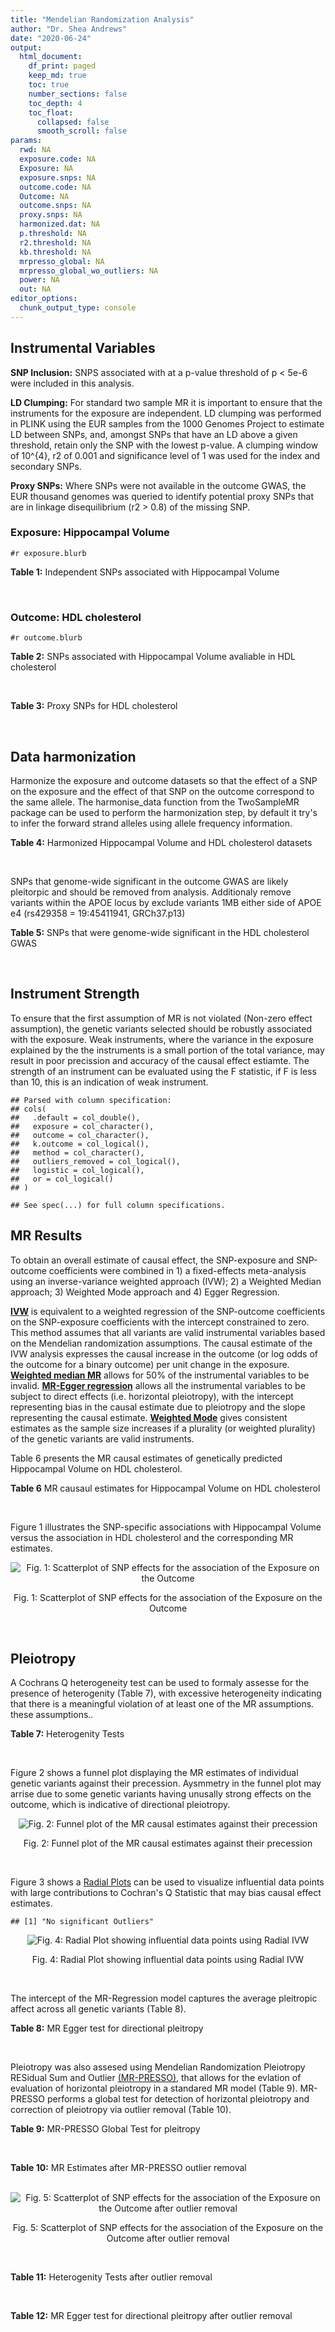 ```yaml
---
title: "Mendelian Randomization Analysis"
author: "Dr. Shea Andrews"
date: "2020-06-24"
output:
  html_document:
    df_print: paged
    keep_md: true
    toc: true
    number_sections: false
    toc_depth: 4
    toc_float:
      collapsed: false
      smooth_scroll: false
params:
  rwd: NA
  exposure.code: NA
  Exposure: NA
  exposure.snps: NA
  outcome.code: NA
  Outcome: NA
  outcome.snps: NA
  proxy.snps: NA
  harmonized.dat: NA
  p.threshold: NA
  r2.threshold: NA
  kb.threshold: NA
  mrpresso_global: NA
  mrpresso_global_wo_outliers: NA
  power: NA
  out: NA
editor_options:
  chunk_output_type: console
---
```







## Instrumental Variables
**SNP Inclusion:** SNPS associated with at a p-value threshold of p < 5e-6 were included in this analysis.
<br>

**LD Clumping:** For standard two sample MR it is important to ensure that the instruments for the exposure are independent. LD clumping was performed in PLINK using the EUR samples from the 1000 Genomes Project to estimate LD between SNPs, and, amongst SNPs that have an LD above a given threshold, retain only the SNP with the lowest p-value. A clumping window of 10^{4}, r2 of 0.001 and significance level of 1 was used for the index and secondary SNPs.
<br>

**Proxy SNPs:** Where SNPs were not available in the outcome GWAS, the EUR thousand genomes was queried to identify potential proxy SNPs that are in linkage disequilibrium (r2 > 0.8) of the missing SNP.
<br>

### Exposure: Hippocampal Volume
`#r exposure.blurb`
<br>

**Table 1:** Independent SNPs associated with Hippocampal Volume
<div data-pagedtable="false">
  <script data-pagedtable-source type="application/json">
{"columns":[{"label":["SNP"],"name":[1],"type":["chr"],"align":["left"]},{"label":["CHROM"],"name":[2],"type":["dbl"],"align":["right"]},{"label":["POS"],"name":[3],"type":["dbl"],"align":["right"]},{"label":["REF"],"name":[4],"type":["chr"],"align":["left"]},{"label":["ALT"],"name":[5],"type":["chr"],"align":["left"]},{"label":["AF"],"name":[6],"type":["dbl"],"align":["right"]},{"label":["BETA"],"name":[7],"type":["dbl"],"align":["right"]},{"label":["SE"],"name":[8],"type":["dbl"],"align":["right"]},{"label":["Z"],"name":[9],"type":["dbl"],"align":["right"]},{"label":["P"],"name":[10],"type":["dbl"],"align":["right"]},{"label":["N"],"name":[11],"type":["dbl"],"align":["right"]},{"label":["TRAIT"],"name":[12],"type":["chr"],"align":["left"]}],"data":[{"1":"rs10908512","2":"1","3":"153856498","4":"C","5":"T","6":"0.5624","7":"0.04051169","8":"0.008700965","9":"4.656","10":"3.217e-06","11":"26814","12":"Hippocampal_Volume"},{"1":"rs7588305","2":"2","3":"8780959","4":"G","5":"C","6":"0.5308","7":"-0.04002256","8":"0.008681684","9":"-4.610","10":"4.023e-06","11":"26615","12":"Hippocampal_Volume"},{"1":"rs59966106","2":"2","3":"96999086","4":"A","5":"G","6":"0.3114","7":"0.04276760","8":"0.009321611","9":"4.588","10":"4.470e-06","11":"26814","12":"Hippocampal_Volume"},{"1":"rs2268894","2":"2","3":"162856148","4":"C","5":"T","6":"0.5412","7":"-0.05668170","8":"0.008658983","9":"-6.546","10":"5.894e-11","11":"26814","12":"Hippocampal_Volume"},{"1":"rs138012093","2":"4","3":"134506440","4":"G","5":"A","6":"0.0173","7":"-0.16180284","8":"0.033576021","9":"-4.819","10":"1.445e-06","11":"26065","12":"Hippocampal_Volume"},{"1":"rs144578582","2":"4","3":"155539564","4":"G","5":"A","6":"0.0068","7":"-0.36225028","8":"0.074659992","9":"-4.852","10":"1.221e-06","11":"13258","12":"Hippocampal_Volume"},{"1":"rs6552737","2":"4","3":"184955461","4":"T","5":"A","6":"0.4152","7":"-0.04324518","8":"0.008759404","9":"-4.937","10":"7.922e-07","11":"26814","12":"Hippocampal_Volume"},{"1":"rs2289881","2":"5","3":"66084260","4":"G","5":"T","6":"0.3544","7":"-0.05014690","8":"0.009022472","9":"-5.558","10":"2.728e-08","11":"26814","12":"Hippocampal_Volume"},{"1":"rs148054686","2":"5","3":"94459128","4":"G","5":"A","6":"0.0124","7":"-0.21659175","8":"0.047064699","9":"-4.602","10":"4.184e-06","11":"18411","12":"Hippocampal_Volume"},{"1":"rs10041542","2":"5","3":"167832067","4":"T","5":"C","6":"0.2452","7":"-0.04686000","8":"0.010070917","9":"-4.653","10":"3.273e-06","11":"26615","12":"Hippocampal_Volume"},{"1":"rs17172044","2":"7","3":"42397586","4":"A","5":"C","6":"0.0775","7":"-0.07408290","8":"0.016143574","9":"-4.589","10":"4.464e-06","11":"26814","12":"Hippocampal_Volume"},{"1":"rs2346440","2":"7","3":"133685512","4":"G","5":"C","6":"0.4591","7":"0.04059843","8":"0.008661921","9":"4.687","10":"2.767e-06","11":"26814","12":"Hippocampal_Volume"},{"1":"rs11979341","2":"7","3":"155797978","4":"C","5":"G","6":"0.3163","7":"0.06558170","8":"0.009708611","9":"6.755","10":"1.424e-11","11":"24484","12":"Hippocampal_Volume"},{"1":"rs11993215","2":"8","3":"28055926","4":"A","5":"T","6":"0.9102","7":"0.06998320","8":"0.015193929","9":"4.606","10":"4.108e-06","11":"26477","12":"Hippocampal_Volume"},{"1":"rs113835443","2":"8","3":"144717251","4":"C","5":"T","6":"0.0904","7":"0.07553081","8":"0.016197900","9":"4.663","10":"3.118e-06","11":"23154","12":"Hippocampal_Volume"},{"1":"rs62583528","2":"9","3":"106929593","4":"G","5":"A","6":"0.1951","7":"0.05622208","8":"0.010891531","9":"5.162","10":"2.447e-07","11":"26814","12":"Hippocampal_Volume"},{"1":"rs7020341","2":"9","3":"119247974","4":"G","5":"C","6":"0.3590","7":"0.05989482","8":"0.009013518","9":"6.645","10":"3.035e-11","11":"26700","12":"Hippocampal_Volume"},{"1":"rs11245365","2":"10","3":"126482389","4":"G","5":"A","6":"0.5648","7":"-0.04474128","8":"0.008786582","9":"-5.092","10":"3.547e-07","11":"26322","12":"Hippocampal_Volume"},{"1":"rs12802656","2":"11","3":"16534415","4":"A","5":"C","6":"0.4696","7":"-0.03979580","8":"0.008681459","9":"-4.584","10":"4.560e-06","11":"26614","12":"Hippocampal_Volume"},{"1":"rs659065","2":"12","3":"4008887","4":"C","5":"G","6":"0.1413","7":"-0.06743310","8":"0.012611389","9":"-5.347","10":"8.931e-08","11":"25881","12":"Hippocampal_Volume"},{"1":"rs61921502","2":"12","3":"65832468","4":"T","5":"G","6":"0.1534","7":"-0.10788400","8":"0.011964511","9":"-9.017","10":"1.941e-19","11":"26814","12":"Hippocampal_Volume"},{"1":"rs79522035","2":"12","3":"72956782","4":"C","5":"T","6":"0.0419","7":"0.09939183","8":"0.021592837","9":"4.603","10":"4.164e-06","11":"26692","12":"Hippocampal_Volume"},{"1":"rs77956314","2":"12","3":"117323367","4":"T","5":"C","6":"0.0840","7":"0.16185400","8":"0.015536016","9":"10.418","10":"2.055e-25","11":"26814","12":"Hippocampal_Volume"},{"1":"rs143933797","2":"17","3":"78252238","4":"G","5":"A","6":"0.0166","7":"0.22638451","8":"0.047143797","9":"4.802","10":"1.571e-06","11":"13758","12":"Hippocampal_Volume"},{"1":"rs79727675","2":"18","3":"11653053","4":"C","5":"A","6":"0.0472","7":"-0.13610794","8":"0.027913852","9":"-4.876","10":"1.082e-06","11":"14245","12":"Hippocampal_Volume"},{"1":"rs429358","2":"19","3":"45411941","4":"T","5":"C","6":"0.1537","7":"-0.06342470","8":"0.012519680","9":"-5.066","10":"4.067e-07","11":"24498","12":"Hippocampal_Volume"},{"1":"rs6060504","2":"20","3":"34197619","4":"T","5":"C","6":"0.1624","7":"0.06315530","8":"0.011701919","9":"5.397","10":"6.762e-08","11":"26814","12":"Hippocampal_Volume"},{"1":"rs5753220","2":"22","3":"30986350","4":"T","5":"C","6":"0.2497","7":"-0.04931970","8":"0.010038609","9":"-4.913","10":"8.988e-07","11":"26459","12":"Hippocampal_Volume"}],"options":{"columns":{"min":{},"max":[10]},"rows":{"min":[10],"max":[10]},"pages":{}}}
  </script>
</div>
<br>

### Outcome: HDL cholesterol
`#r outcome.blurb`
<br>

**Table 2:** SNPs associated with Hippocampal Volume avaliable in HDL cholesterol
<div data-pagedtable="false">
  <script data-pagedtable-source type="application/json">
{"columns":[{"label":["SNP"],"name":[1],"type":["chr"],"align":["left"]},{"label":["CHROM"],"name":[2],"type":["dbl"],"align":["right"]},{"label":["POS"],"name":[3],"type":["dbl"],"align":["right"]},{"label":["REF"],"name":[4],"type":["chr"],"align":["left"]},{"label":["ALT"],"name":[5],"type":["chr"],"align":["left"]},{"label":["AF"],"name":[6],"type":["dbl"],"align":["right"]},{"label":["BETA"],"name":[7],"type":["dbl"],"align":["right"]},{"label":["SE"],"name":[8],"type":["dbl"],"align":["right"]},{"label":["Z"],"name":[9],"type":["dbl"],"align":["right"]},{"label":["P"],"name":[10],"type":["dbl"],"align":["right"]},{"label":["N"],"name":[11],"type":["dbl"],"align":["right"]},{"label":["TRAIT"],"name":[12],"type":["chr"],"align":["left"]}],"data":[{"1":"rs10908512","2":"NA","3":"NA","4":"NA","5":"NA","6":"NA","7":"NA","8":"NA","9":"NA","10":"NA","11":"NA","12":"NA"},{"1":"rs7588305","2":"2","3":"8780959","4":"G","5":"C","6":"0.569222","7":"0.0009","8":"0.0057","9":"0.1578947","10":"0.9032","11":"93590","12":"HDL_Cholesterol"},{"1":"rs59966106","2":"NA","3":"NA","4":"NA","5":"NA","6":"NA","7":"NA","8":"NA","9":"NA","10":"NA","11":"NA","12":"NA"},{"1":"rs2268894","2":"2","3":"162856148","4":"C","5":"T","6":"0.559688","7":"0.0000","8":"0.0048","9":"0.0000000","10":"0.8622","11":"94311","12":"HDL_Cholesterol"},{"1":"rs138012093","2":"NA","3":"NA","4":"NA","5":"NA","6":"NA","7":"NA","8":"NA","9":"NA","10":"NA","11":"NA","12":"NA"},{"1":"rs144578582","2":"NA","3":"NA","4":"NA","5":"NA","6":"NA","7":"NA","8":"NA","9":"NA","10":"NA","11":"NA","12":"NA"},{"1":"rs6552737","2":"NA","3":"NA","4":"NA","5":"NA","6":"NA","7":"NA","8":"NA","9":"NA","10":"NA","11":"NA","12":"NA"},{"1":"rs2289881","2":"5","3":"66084260","4":"G","5":"T","6":"0.365062","7":"-0.0027","8":"0.0050","9":"-0.5400000","10":"0.7486","11":"94311","12":"HDL_Cholesterol"},{"1":"rs148054686","2":"NA","3":"NA","4":"NA","5":"NA","6":"NA","7":"NA","8":"NA","9":"NA","10":"NA","11":"NA","12":"NA"},{"1":"rs10041542","2":"5","3":"167832067","4":"T","5":"C","6":"0.240889","7":"-0.0090","8":"0.0059","9":"-1.5254200","10":"0.1085","11":"94297","12":"HDL_Cholesterol"},{"1":"rs17172044","2":"NA","3":"NA","4":"NA","5":"NA","6":"NA","7":"NA","8":"NA","9":"NA","10":"NA","11":"NA","12":"NA"},{"1":"rs2346440","2":"7","3":"133685512","4":"G","5":"C","6":"0.474536","7":"0.0016","8":"0.0048","9":"0.3333333","10":"0.9791","11":"94311","12":"HDL_Cholesterol"},{"1":"rs11979341","2":"NA","3":"NA","4":"NA","5":"NA","6":"NA","7":"NA","8":"NA","9":"NA","10":"NA","11":"NA","12":"NA"},{"1":"rs11993215","2":"NA","3":"NA","4":"NA","5":"NA","6":"NA","7":"NA","8":"NA","9":"NA","10":"NA","11":"NA","12":"NA"},{"1":"rs113835443","2":"NA","3":"NA","4":"NA","5":"NA","6":"NA","7":"NA","8":"NA","9":"NA","10":"NA","11":"NA","12":"NA"},{"1":"rs62583528","2":"NA","3":"NA","4":"NA","5":"NA","6":"NA","7":"NA","8":"NA","9":"NA","10":"NA","11":"NA","12":"NA"},{"1":"rs7020341","2":"9","3":"119247974","4":"G","5":"C","6":"0.411583","7":"-0.0054","8":"0.0050","9":"-1.0800000","10":"0.1709","11":"94306","12":"HDL_Cholesterol"},{"1":"rs11245365","2":"NA","3":"NA","4":"NA","5":"NA","6":"NA","7":"NA","8":"NA","9":"NA","10":"NA","11":"NA","12":"NA"},{"1":"rs12802656","2":"11","3":"16534415","4":"A","5":"C","6":"0.520894","7":"-0.0033","8":"0.0034","9":"-0.9705880","10":"0.6409","11":"187078","12":"HDL_Cholesterol"},{"1":"rs659065","2":"NA","3":"NA","4":"NA","5":"NA","6":"NA","7":"NA","8":"NA","9":"NA","10":"NA","11":"NA","12":"NA"},{"1":"rs61921502","2":"NA","3":"NA","4":"NA","5":"NA","6":"NA","7":"NA","8":"NA","9":"NA","10":"NA","11":"NA","12":"NA"},{"1":"rs79522035","2":"NA","3":"NA","4":"NA","5":"NA","6":"NA","7":"NA","8":"NA","9":"NA","10":"NA","11":"NA","12":"NA"},{"1":"rs77956314","2":"NA","3":"NA","4":"NA","5":"NA","6":"NA","7":"NA","8":"NA","9":"NA","10":"NA","11":"NA","12":"NA"},{"1":"rs143933797","2":"NA","3":"NA","4":"NA","5":"NA","6":"NA","7":"NA","8":"NA","9":"NA","10":"NA","11":"NA","12":"NA"},{"1":"rs79727675","2":"NA","3":"NA","4":"NA","5":"NA","6":"NA","7":"NA","8":"NA","9":"NA","10":"NA","11":"NA","12":"NA"},{"1":"rs429358","2":"NA","3":"NA","4":"NA","5":"NA","6":"NA","7":"NA","8":"NA","9":"NA","10":"NA","11":"NA","12":"NA"},{"1":"rs6060504","2":"NA","3":"NA","4":"NA","5":"NA","6":"NA","7":"NA","8":"NA","9":"NA","10":"NA","11":"NA","12":"NA"},{"1":"rs5753220","2":"22","3":"30986350","4":"T","5":"C","6":"0.209648","7":"0.0027","8":"0.0055","9":"0.4909091","10":"0.5303","11":"92762","12":"HDL_Cholesterol"}],"options":{"columns":{"min":{},"max":[10]},"rows":{"min":[10],"max":[10]},"pages":{}}}
  </script>
</div>
<br>

**Table 3:** Proxy SNPs for HDL cholesterol
<div data-pagedtable="false">
  <script data-pagedtable-source type="application/json">
{"columns":[{"label":["target_snp"],"name":[1],"type":["chr"],"align":["left"]},{"label":["proxy_snp"],"name":[2],"type":["chr"],"align":["left"]},{"label":["ld.r2"],"name":[3],"type":["dbl"],"align":["right"]},{"label":["Dprime"],"name":[4],"type":["dbl"],"align":["right"]},{"label":["PHASE"],"name":[5],"type":["chr"],"align":["left"]},{"label":["X12"],"name":[6],"type":["lgl"],"align":["right"]},{"label":["CHROM"],"name":[7],"type":["dbl"],"align":["right"]},{"label":["POS"],"name":[8],"type":["dbl"],"align":["right"]},{"label":["REF.proxy"],"name":[9],"type":["chr"],"align":["left"]},{"label":["ALT.proxy"],"name":[10],"type":["chr"],"align":["left"]},{"label":["AF"],"name":[11],"type":["dbl"],"align":["right"]},{"label":["BETA"],"name":[12],"type":["dbl"],"align":["right"]},{"label":["SE"],"name":[13],"type":["dbl"],"align":["right"]},{"label":["Z"],"name":[14],"type":["dbl"],"align":["right"]},{"label":["P"],"name":[15],"type":["dbl"],"align":["right"]},{"label":["N"],"name":[16],"type":["dbl"],"align":["right"]},{"label":["TRAIT"],"name":[17],"type":["chr"],"align":["left"]},{"label":["ref"],"name":[18],"type":["chr"],"align":["left"]},{"label":["ref.proxy"],"name":[19],"type":["chr"],"align":["left"]},{"label":["alt"],"name":[20],"type":["chr"],"align":["left"]},{"label":["alt.proxy"],"name":[21],"type":["chr"],"align":["left"]},{"label":["ALT"],"name":[22],"type":["chr"],"align":["left"]},{"label":["REF"],"name":[23],"type":["chr"],"align":["left"]},{"label":["proxy.outcome"],"name":[24],"type":["lgl"],"align":["right"]}],"data":[{"1":"rs10908512","2":"rs10494303","3":"0.948971","4":"1.000000","5":"CA/TG","6":"NA","7":"1","8":"153893023","9":"G","10":"A","11":"0.4139370","12":"-0.0031","13":"0.0048","14":"-0.645833","15":"0.30390","16":"94296","17":"HDL_Cholesterol","18":"C","19":"A","20":"T","21":"G","22":"C","23":"T","24":"TRUE"},{"1":"rs59966106","2":"rs4907310","3":"1.000000","4":"1.000000","5":"GT/AC","6":"NA","7":"2","8":"96980113","9":"C","10":"T","11":"0.2843920","12":"-0.0024","13":"0.0051","14":"-0.470588","15":"0.39220","16":"94311","17":"HDL_Cholesterol","18":"G","19":"T","20":"A","21":"C","22":"G","23":"A","24":"TRUE"},{"1":"rs6552737","2":"rs1970892","3":"0.805769","4":"0.942465","5":"AA/TT","6":"NA","7":"4","8":"184955853","9":"T","10":"A","11":"0.3892940","12":"0.0048","13":"0.0048","14":"1.000000","15":"0.64310","16":"94196","17":"HDL_Cholesterol","18":"A","19":"A","20":"T","21":"T","22":"A","23":"T","24":"TRUE"},{"1":"rs17172044","2":"rs10951684","3":"0.966872","4":"0.983297","5":"CT/AG","6":"NA","7":"7","8":"42411818","9":"G","10":"T","11":"0.0629764","12":"-0.0046","13":"0.0094","14":"-0.489362","15":"0.64150","16":"94311","17":"HDL_Cholesterol","18":"C","19":"T","20":"A","21":"G","22":"C","23":"A","24":"TRUE"},{"1":"rs62583528","2":"rs980249","3":"0.828577","4":"0.974832","5":"AC/GT","6":"NA","7":"9","8":"106888517","9":"T","10":"C","11":"0.2059570","12":"-0.0061","13":"0.0057","14":"-1.070180","15":"0.20460","16":"94311","17":"HDL_Cholesterol","18":"A","19":"C","20":"G","21":"T","22":"A","23":"G","24":"TRUE"},{"1":"rs11245365","2":"rs12570348","3":"0.995995","4":"1.000000","5":"GG/AT","6":"NA","7":"10","8":"126438963","9":"G","10":"T","11":"0.6062750","12":"-0.0028","13":"0.0048","14":"-0.583333","15":"0.37300","16":"94239","17":"HDL_Cholesterol","18":"G","19":"G","20":"A","21":"T","22":"A","23":"G","24":"TRUE"},{"1":"rs659065","2":"rs671811","3":"0.957992","4":"1.000000","5":"GT/CC","6":"NA","7":"12","8":"4008326","9":"C","10":"T","11":"0.1458180","12":"-0.0090","13":"0.0070","14":"-1.285710","15":"0.23430","16":"94311","17":"HDL_Cholesterol","18":"G","19":"T","20":"C","21":"C","22":"G","23":"C","24":"TRUE"},{"1":"rs79522035","2":"rs461075","3":"0.815963","4":"1.000000","5":"TC/CT","6":"NA","7":"12","8":"73060382","9":"C","10":"T","11":"0.9401310","12":"0.0166","13":"0.0153","14":"1.084967","15":"0.42830","16":"69151","17":"HDL_Cholesterol","18":"T","19":"C","20":"C","21":"T","22":"C","23":"T","24":"TRUE"},{"1":"rs77956314","2":"rs7294919","3":"0.864397","4":"0.974878","5":"CC/TT","6":"NA","7":"12","8":"117327592","9":"T","10":"C","11":"0.0922012","12":"-0.0021","13":"0.0086","14":"-0.244186","15":"0.54280","16":"94278","17":"HDL_Cholesterol","18":"C","19":"C","20":"T","21":"T","22":"C","23":"T","24":"TRUE"},{"1":"rs6060504","2":"rs6060507","3":"1.000000","4":"1.000000","5":"CG/TA","6":"NA","7":"20","8":"34198334","9":"A","10":"G","11":"0.1588320","12":"-0.0141","13":"0.0066","14":"-2.136360","15":"0.01043","16":"92820","17":"HDL_Cholesterol","18":"C","19":"G","20":"T","21":"A","22":"C","23":"T","24":"TRUE"},{"1":"rs138012093","2":"NA","3":"NA","4":"NA","5":"NA","6":"NA","7":"NA","8":"NA","9":"NA","10":"NA","11":"NA","12":"NA","13":"NA","14":"NA","15":"NA","16":"NA","17":"NA","18":"NA","19":"NA","20":"NA","21":"NA","22":"NA","23":"NA","24":"NA"},{"1":"rs144578582","2":"NA","3":"NA","4":"NA","5":"NA","6":"NA","7":"NA","8":"NA","9":"NA","10":"NA","11":"NA","12":"NA","13":"NA","14":"NA","15":"NA","16":"NA","17":"NA","18":"NA","19":"NA","20":"NA","21":"NA","22":"NA","23":"NA","24":"NA"},{"1":"rs148054686","2":"NA","3":"NA","4":"NA","5":"NA","6":"NA","7":"NA","8":"NA","9":"NA","10":"NA","11":"NA","12":"NA","13":"NA","14":"NA","15":"NA","16":"NA","17":"NA","18":"NA","19":"NA","20":"NA","21":"NA","22":"NA","23":"NA","24":"NA"},{"1":"rs11979341","2":"NA","3":"NA","4":"NA","5":"NA","6":"NA","7":"NA","8":"NA","9":"NA","10":"NA","11":"NA","12":"NA","13":"NA","14":"NA","15":"NA","16":"NA","17":"NA","18":"NA","19":"NA","20":"NA","21":"NA","22":"NA","23":"NA","24":"NA"},{"1":"rs11993215","2":"NA","3":"NA","4":"NA","5":"NA","6":"NA","7":"NA","8":"NA","9":"NA","10":"NA","11":"NA","12":"NA","13":"NA","14":"NA","15":"NA","16":"NA","17":"NA","18":"NA","19":"NA","20":"NA","21":"NA","22":"NA","23":"NA","24":"NA"},{"1":"rs113835443","2":"NA","3":"NA","4":"NA","5":"NA","6":"NA","7":"NA","8":"NA","9":"NA","10":"NA","11":"NA","12":"NA","13":"NA","14":"NA","15":"NA","16":"NA","17":"NA","18":"NA","19":"NA","20":"NA","21":"NA","22":"NA","23":"NA","24":"NA"},{"1":"rs61921502","2":"NA","3":"NA","4":"NA","5":"NA","6":"NA","7":"NA","8":"NA","9":"NA","10":"NA","11":"NA","12":"NA","13":"NA","14":"NA","15":"NA","16":"NA","17":"NA","18":"NA","19":"NA","20":"NA","21":"NA","22":"NA","23":"NA","24":"NA"},{"1":"rs143933797","2":"NA","3":"NA","4":"NA","5":"NA","6":"NA","7":"NA","8":"NA","9":"NA","10":"NA","11":"NA","12":"NA","13":"NA","14":"NA","15":"NA","16":"NA","17":"NA","18":"NA","19":"NA","20":"NA","21":"NA","22":"NA","23":"NA","24":"NA"},{"1":"rs79727675","2":"NA","3":"NA","4":"NA","5":"NA","6":"NA","7":"NA","8":"NA","9":"NA","10":"NA","11":"NA","12":"NA","13":"NA","14":"NA","15":"NA","16":"NA","17":"NA","18":"NA","19":"NA","20":"NA","21":"NA","22":"NA","23":"NA","24":"NA"},{"1":"rs429358","2":"NA","3":"NA","4":"NA","5":"NA","6":"NA","7":"NA","8":"NA","9":"NA","10":"NA","11":"NA","12":"NA","13":"NA","14":"NA","15":"NA","16":"NA","17":"NA","18":"NA","19":"NA","20":"NA","21":"NA","22":"NA","23":"NA","24":"NA"}],"options":{"columns":{"min":{},"max":[10]},"rows":{"min":[10],"max":[10]},"pages":{}}}
  </script>
</div>
<br>

## Data harmonization
Harmonize the exposure and outcome datasets so that the effect of a SNP on the exposure and the effect of that SNP on the outcome correspond to the same allele. The harmonise_data function from the TwoSampleMR package can be used to perform the harmonization step, by default it try's to infer the forward strand alleles using allele frequency information.
<br>

**Table 4:** Harmonized Hippocampal Volume and HDL cholesterol datasets
<div data-pagedtable="false">
  <script data-pagedtable-source type="application/json">
{"columns":[{"label":["SNP"],"name":[1],"type":["chr"],"align":["left"]},{"label":["effect_allele.exposure"],"name":[2],"type":["chr"],"align":["left"]},{"label":["other_allele.exposure"],"name":[3],"type":["chr"],"align":["left"]},{"label":["effect_allele.outcome"],"name":[4],"type":["chr"],"align":["left"]},{"label":["other_allele.outcome"],"name":[5],"type":["chr"],"align":["left"]},{"label":["beta.exposure"],"name":[6],"type":["dbl"],"align":["right"]},{"label":["beta.outcome"],"name":[7],"type":["dbl"],"align":["right"]},{"label":["eaf.exposure"],"name":[8],"type":["dbl"],"align":["right"]},{"label":["eaf.outcome"],"name":[9],"type":["dbl"],"align":["right"]},{"label":["remove"],"name":[10],"type":["lgl"],"align":["right"]},{"label":["palindromic"],"name":[11],"type":["lgl"],"align":["right"]},{"label":["ambiguous"],"name":[12],"type":["lgl"],"align":["right"]},{"label":["id.outcome"],"name":[13],"type":["chr"],"align":["left"]},{"label":["chr.outcome"],"name":[14],"type":["dbl"],"align":["right"]},{"label":["pos.outcome"],"name":[15],"type":["dbl"],"align":["right"]},{"label":["se.outcome"],"name":[16],"type":["dbl"],"align":["right"]},{"label":["z.outcome"],"name":[17],"type":["dbl"],"align":["right"]},{"label":["pval.outcome"],"name":[18],"type":["dbl"],"align":["right"]},{"label":["samplesize.outcome"],"name":[19],"type":["dbl"],"align":["right"]},{"label":["outcome"],"name":[20],"type":["chr"],"align":["left"]},{"label":["mr_keep.outcome"],"name":[21],"type":["lgl"],"align":["right"]},{"label":["pval_origin.outcome"],"name":[22],"type":["chr"],"align":["left"]},{"label":["proxy.outcome"],"name":[23],"type":["lgl"],"align":["right"]},{"label":["target_snp.outcome"],"name":[24],"type":["chr"],"align":["left"]},{"label":["proxy_snp.outcome"],"name":[25],"type":["chr"],"align":["left"]},{"label":["target_a1.outcome"],"name":[26],"type":["chr"],"align":["left"]},{"label":["target_a2.outcome"],"name":[27],"type":["chr"],"align":["left"]},{"label":["proxy_a1.outcome"],"name":[28],"type":["chr"],"align":["left"]},{"label":["proxy_a2.outcome"],"name":[29],"type":["chr"],"align":["left"]},{"label":["chr.exposure"],"name":[30],"type":["dbl"],"align":["right"]},{"label":["pos.exposure"],"name":[31],"type":["dbl"],"align":["right"]},{"label":["se.exposure"],"name":[32],"type":["dbl"],"align":["right"]},{"label":["z.exposure"],"name":[33],"type":["dbl"],"align":["right"]},{"label":["pval.exposure"],"name":[34],"type":["dbl"],"align":["right"]},{"label":["samplesize.exposure"],"name":[35],"type":["dbl"],"align":["right"]},{"label":["exposure"],"name":[36],"type":["chr"],"align":["left"]},{"label":["mr_keep.exposure"],"name":[37],"type":["lgl"],"align":["right"]},{"label":["pval_origin.exposure"],"name":[38],"type":["chr"],"align":["left"]},{"label":["id.exposure"],"name":[39],"type":["chr"],"align":["left"]},{"label":["action"],"name":[40],"type":["dbl"],"align":["right"]},{"label":["mr_keep"],"name":[41],"type":["lgl"],"align":["right"]},{"label":["pleitropy_keep"],"name":[42],"type":["lgl"],"align":["right"]},{"label":["pt"],"name":[43],"type":["dbl"],"align":["right"]},{"label":["mrpresso_RSSobs"],"name":[44],"type":["lgl"],"align":["right"]},{"label":["mrpresso_pval"],"name":[45],"type":["lgl"],"align":["right"]},{"label":["mrpresso_keep"],"name":[46],"type":["lgl"],"align":["right"]}],"data":[{"1":"rs10041542","2":"C","3":"T","4":"C","5":"T","6":"-0.04686000","7":"-0.0090","8":"0.2452","9":"0.2408890","10":"FALSE","11":"FALSE","12":"FALSE","13":"4yGYBo","14":"5","15":"167832067","16":"0.0059","17":"-1.5254200","18":"0.10850","19":"94297","20":"Willer2013hdl","21":"TRUE","22":"reported","23":"NA","24":"NA","25":"NA","26":"NA","27":"NA","28":"NA","29":"NA","30":"5","31":"167832067","32":"0.010070917","33":"-4.653","34":"3.273e-06","35":"26615","36":"Hilbar2017hipv","37":"TRUE","38":"reported","39":"gAA4l5","40":"2","41":"TRUE","42":"TRUE","43":"5e-06","44":"NA","45":"NA","46":"TRUE"},{"1":"rs10908512","2":"T","3":"C","4":"T","5":"C","6":"0.04051169","7":"0.0031","8":"0.5624","9":"0.5860630","10":"FALSE","11":"FALSE","12":"FALSE","13":"4yGYBo","14":"1","15":"153893023","16":"0.0048","17":"-0.6458330","18":"0.30390","19":"94296","20":"Willer2013hdl","21":"TRUE","22":"reported","23":"TRUE","24":"rs10908512","25":"rs10494303","26":"C","27":"T","28":"A","29":"G","30":"1","31":"153856498","32":"0.008700965","33":"4.656","34":"3.217e-06","35":"26814","36":"Hilbar2017hipv","37":"TRUE","38":"reported","39":"gAA4l5","40":"2","41":"TRUE","42":"TRUE","43":"5e-06","44":"NA","45":"NA","46":"TRUE"},{"1":"rs11245365","2":"A","3":"G","4":"A","5":"G","6":"-0.04474128","7":"-0.0028","8":"0.5648","9":"0.6062750","10":"FALSE","11":"FALSE","12":"FALSE","13":"4yGYBo","14":"10","15":"126438963","16":"0.0048","17":"-0.5833330","18":"0.37300","19":"94239","20":"Willer2013hdl","21":"TRUE","22":"reported","23":"TRUE","24":"rs11245365","25":"rs12570348","26":"A","27":"G","28":"T","29":"G","30":"10","31":"126482389","32":"0.008786582","33":"-5.092","34":"3.547e-07","35":"26322","36":"Hilbar2017hipv","37":"TRUE","38":"reported","39":"gAA4l5","40":"2","41":"TRUE","42":"TRUE","43":"5e-06","44":"NA","45":"NA","46":"TRUE"},{"1":"rs12802656","2":"C","3":"A","4":"C","5":"A","6":"-0.03979580","7":"-0.0033","8":"0.4696","9":"0.5208940","10":"FALSE","11":"FALSE","12":"FALSE","13":"4yGYBo","14":"11","15":"16534415","16":"0.0034","17":"-0.9705880","18":"0.64090","19":"187078","20":"Willer2013hdl","21":"TRUE","22":"reported","23":"NA","24":"NA","25":"NA","26":"NA","27":"NA","28":"NA","29":"NA","30":"11","31":"16534415","32":"0.008681459","33":"-4.584","34":"4.560e-06","35":"26614","36":"Hilbar2017hipv","37":"TRUE","38":"reported","39":"gAA4l5","40":"2","41":"TRUE","42":"TRUE","43":"5e-06","44":"NA","45":"NA","46":"TRUE"},{"1":"rs17172044","2":"C","3":"A","4":"C","5":"A","6":"-0.07408290","7":"-0.0046","8":"0.0775","9":"0.0629764","10":"FALSE","11":"FALSE","12":"FALSE","13":"4yGYBo","14":"7","15":"42411818","16":"0.0094","17":"-0.4893620","18":"0.64150","19":"94311","20":"Willer2013hdl","21":"TRUE","22":"reported","23":"TRUE","24":"rs17172044","25":"rs10951684","26":"C","27":"A","28":"T","29":"G","30":"7","31":"42397586","32":"0.016143574","33":"-4.589","34":"4.464e-06","35":"26814","36":"Hilbar2017hipv","37":"TRUE","38":"reported","39":"gAA4l5","40":"2","41":"TRUE","42":"TRUE","43":"5e-06","44":"NA","45":"NA","46":"TRUE"},{"1":"rs2268894","2":"T","3":"C","4":"T","5":"C","6":"-0.05668170","7":"0.0000","8":"0.5412","9":"0.5596880","10":"FALSE","11":"FALSE","12":"FALSE","13":"4yGYBo","14":"2","15":"162856148","16":"0.0048","17":"0.0000000","18":"0.86220","19":"94311","20":"Willer2013hdl","21":"TRUE","22":"reported","23":"NA","24":"NA","25":"NA","26":"NA","27":"NA","28":"NA","29":"NA","30":"2","31":"162856148","32":"0.008658983","33":"-6.546","34":"5.894e-11","35":"26814","36":"Hilbar2017hipv","37":"TRUE","38":"reported","39":"gAA4l5","40":"2","41":"TRUE","42":"TRUE","43":"5e-06","44":"NA","45":"NA","46":"TRUE"},{"1":"rs2289881","2":"T","3":"G","4":"T","5":"G","6":"-0.05014690","7":"-0.0027","8":"0.3544","9":"0.3650620","10":"FALSE","11":"FALSE","12":"FALSE","13":"4yGYBo","14":"5","15":"66084260","16":"0.0050","17":"-0.5400000","18":"0.74860","19":"94311","20":"Willer2013hdl","21":"TRUE","22":"reported","23":"NA","24":"NA","25":"NA","26":"NA","27":"NA","28":"NA","29":"NA","30":"5","31":"66084260","32":"0.009022472","33":"-5.558","34":"2.728e-08","35":"26814","36":"Hilbar2017hipv","37":"TRUE","38":"reported","39":"gAA4l5","40":"2","41":"TRUE","42":"TRUE","43":"5e-06","44":"NA","45":"NA","46":"TRUE"},{"1":"rs2346440","2":"C","3":"G","4":"C","5":"G","6":"0.04059843","7":"0.0016","8":"0.4591","9":"0.4745360","10":"FALSE","11":"TRUE","12":"TRUE","13":"4yGYBo","14":"7","15":"133685512","16":"0.0048","17":"0.3333333","18":"0.97910","19":"94311","20":"Willer2013hdl","21":"TRUE","22":"reported","23":"NA","24":"NA","25":"NA","26":"NA","27":"NA","28":"NA","29":"NA","30":"7","31":"133685512","32":"0.008661921","33":"4.687","34":"2.767e-06","35":"26814","36":"Hilbar2017hipv","37":"TRUE","38":"reported","39":"gAA4l5","40":"2","41":"FALSE","42":"TRUE","43":"5e-06","44":"NA","45":"NA","46":"NA"},{"1":"rs5753220","2":"C","3":"T","4":"C","5":"T","6":"-0.04931970","7":"0.0027","8":"0.2497","9":"0.2096480","10":"FALSE","11":"FALSE","12":"FALSE","13":"4yGYBo","14":"22","15":"30986350","16":"0.0055","17":"0.4909091","18":"0.53030","19":"92762","20":"Willer2013hdl","21":"TRUE","22":"reported","23":"NA","24":"NA","25":"NA","26":"NA","27":"NA","28":"NA","29":"NA","30":"22","31":"30986350","32":"0.010038609","33":"-4.913","34":"8.988e-07","35":"26459","36":"Hilbar2017hipv","37":"TRUE","38":"reported","39":"gAA4l5","40":"2","41":"TRUE","42":"TRUE","43":"5e-06","44":"NA","45":"NA","46":"TRUE"},{"1":"rs59966106","2":"G","3":"A","4":"G","5":"A","6":"0.04276760","7":"-0.0024","8":"0.3114","9":"0.2843920","10":"FALSE","11":"FALSE","12":"FALSE","13":"4yGYBo","14":"2","15":"96980113","16":"0.0051","17":"-0.4705880","18":"0.39220","19":"94311","20":"Willer2013hdl","21":"TRUE","22":"reported","23":"TRUE","24":"rs59966106","25":"rs4907310","26":"G","27":"A","28":"T","29":"C","30":"2","31":"96999086","32":"0.009321611","33":"4.588","34":"4.470e-06","35":"26814","36":"Hilbar2017hipv","37":"TRUE","38":"reported","39":"gAA4l5","40":"2","41":"TRUE","42":"TRUE","43":"5e-06","44":"NA","45":"NA","46":"TRUE"},{"1":"rs6060504","2":"C","3":"T","4":"C","5":"T","6":"0.06315530","7":"-0.0141","8":"0.1624","9":"0.1588320","10":"FALSE","11":"FALSE","12":"FALSE","13":"4yGYBo","14":"20","15":"34198334","16":"0.0066","17":"-2.1363600","18":"0.01043","19":"92820","20":"Willer2013hdl","21":"TRUE","22":"reported","23":"TRUE","24":"rs6060504","25":"rs6060507","26":"C","27":"T","28":"G","29":"A","30":"20","31":"34197619","32":"0.011701919","33":"5.397","34":"6.762e-08","35":"26814","36":"Hilbar2017hipv","37":"TRUE","38":"reported","39":"gAA4l5","40":"2","41":"TRUE","42":"TRUE","43":"5e-06","44":"NA","45":"NA","46":"TRUE"},{"1":"rs62583528","2":"A","3":"G","4":"A","5":"G","6":"0.05622208","7":"-0.0061","8":"0.1951","9":"0.2059570","10":"FALSE","11":"FALSE","12":"FALSE","13":"4yGYBo","14":"9","15":"106888517","16":"0.0057","17":"-1.0701800","18":"0.20460","19":"94311","20":"Willer2013hdl","21":"TRUE","22":"reported","23":"TRUE","24":"rs62583528","25":"rs980249","26":"A","27":"G","28":"C","29":"T","30":"9","31":"106929593","32":"0.010891531","33":"5.162","34":"2.447e-07","35":"26814","36":"Hilbar2017hipv","37":"TRUE","38":"reported","39":"gAA4l5","40":"2","41":"TRUE","42":"TRUE","43":"5e-06","44":"NA","45":"NA","46":"TRUE"},{"1":"rs6552737","2":"A","3":"T","4":"A","5":"T","6":"-0.04324518","7":"0.0048","8":"0.4152","9":"0.3892940","10":"FALSE","11":"TRUE","12":"FALSE","13":"4yGYBo","14":"4","15":"184955853","16":"0.0048","17":"1.0000000","18":"0.64310","19":"94196","20":"Willer2013hdl","21":"TRUE","22":"reported","23":"TRUE","24":"rs6552737","25":"rs1970892","26":"A","27":"T","28":"A","29":"T","30":"4","31":"184955461","32":"0.008759404","33":"-4.937","34":"7.922e-07","35":"26814","36":"Hilbar2017hipv","37":"TRUE","38":"reported","39":"gAA4l5","40":"2","41":"TRUE","42":"TRUE","43":"5e-06","44":"NA","45":"NA","46":"TRUE"},{"1":"rs659065","2":"G","3":"C","4":"G","5":"C","6":"-0.06743310","7":"-0.0090","8":"0.1413","9":"0.1458180","10":"FALSE","11":"TRUE","12":"FALSE","13":"4yGYBo","14":"12","15":"4008326","16":"0.0070","17":"-1.2857100","18":"0.23430","19":"94311","20":"Willer2013hdl","21":"TRUE","22":"reported","23":"TRUE","24":"rs659065","25":"rs671811","26":"G","27":"C","28":"T","29":"C","30":"12","31":"4008887","32":"0.012611389","33":"-5.347","34":"8.931e-08","35":"25881","36":"Hilbar2017hipv","37":"TRUE","38":"reported","39":"gAA4l5","40":"2","41":"TRUE","42":"TRUE","43":"5e-06","44":"NA","45":"NA","46":"TRUE"},{"1":"rs7020341","2":"C","3":"G","4":"C","5":"G","6":"0.05989482","7":"-0.0054","8":"0.3590","9":"0.4115830","10":"FALSE","11":"TRUE","12":"FALSE","13":"4yGYBo","14":"9","15":"119247974","16":"0.0050","17":"-1.0800000","18":"0.17090","19":"94306","20":"Willer2013hdl","21":"TRUE","22":"reported","23":"NA","24":"NA","25":"NA","26":"NA","27":"NA","28":"NA","29":"NA","30":"9","31":"119247974","32":"0.009013518","33":"6.645","34":"3.035e-11","35":"26700","36":"Hilbar2017hipv","37":"TRUE","38":"reported","39":"gAA4l5","40":"2","41":"TRUE","42":"TRUE","43":"5e-06","44":"NA","45":"NA","46":"TRUE"},{"1":"rs7588305","2":"C","3":"G","4":"C","5":"G","6":"-0.04002256","7":"0.0009","8":"0.5308","9":"0.5692220","10":"FALSE","11":"TRUE","12":"TRUE","13":"4yGYBo","14":"2","15":"8780959","16":"0.0057","17":"0.1578947","18":"0.90320","19":"93590","20":"Willer2013hdl","21":"TRUE","22":"reported","23":"NA","24":"NA","25":"NA","26":"NA","27":"NA","28":"NA","29":"NA","30":"2","31":"8780959","32":"0.008681684","33":"-4.610","34":"4.023e-06","35":"26615","36":"Hilbar2017hipv","37":"TRUE","38":"reported","39":"gAA4l5","40":"2","41":"FALSE","42":"TRUE","43":"5e-06","44":"NA","45":"NA","46":"NA"},{"1":"rs77956314","2":"C","3":"T","4":"C","5":"T","6":"0.16185400","7":"-0.0021","8":"0.0840","9":"0.0922012","10":"FALSE","11":"FALSE","12":"FALSE","13":"4yGYBo","14":"12","15":"117327592","16":"0.0086","17":"-0.2441860","18":"0.54280","19":"94278","20":"Willer2013hdl","21":"TRUE","22":"reported","23":"TRUE","24":"rs77956314","25":"rs7294919","26":"C","27":"T","28":"C","29":"T","30":"12","31":"117323367","32":"0.015536016","33":"10.418","34":"2.055e-25","35":"26814","36":"Hilbar2017hipv","37":"TRUE","38":"reported","39":"gAA4l5","40":"2","41":"TRUE","42":"TRUE","43":"5e-06","44":"NA","45":"NA","46":"TRUE"},{"1":"rs79522035","2":"T","3":"C","4":"T","5":"C","6":"0.09939183","7":"-0.0166","8":"0.0419","9":"0.0598690","10":"FALSE","11":"FALSE","12":"FALSE","13":"4yGYBo","14":"12","15":"73060382","16":"0.0153","17":"1.0849673","18":"0.42830","19":"69151","20":"Willer2013hdl","21":"TRUE","22":"reported","23":"TRUE","24":"rs79522035","25":"rs461075","26":"C","27":"T","28":"T","29":"C","30":"12","31":"72956782","32":"0.021592837","33":"4.603","34":"4.164e-06","35":"26692","36":"Hilbar2017hipv","37":"TRUE","38":"reported","39":"gAA4l5","40":"2","41":"TRUE","42":"TRUE","43":"5e-06","44":"NA","45":"NA","46":"TRUE"}],"options":{"columns":{"min":{},"max":[10]},"rows":{"min":[10],"max":[10]},"pages":{}}}
  </script>
</div>
<br>

SNPs that genome-wide significant in the outcome GWAS are likely pleitorpic and should be removed from analysis. Additionaly remove variants within the APOE locus by exclude variants 1MB either side of APOE e4 (rs429358 = 19:45411941, GRCh37.p13)
<br>


**Table 5:** SNPs that were genome-wide significant in the HDL cholesterol GWAS
<div data-pagedtable="false">
  <script data-pagedtable-source type="application/json">
{"columns":[{"label":["SNP"],"name":[1],"type":["chr"],"align":["left"]},{"label":["chr.outcome"],"name":[2],"type":["dbl"],"align":["right"]},{"label":["pos.outcome"],"name":[3],"type":["dbl"],"align":["right"]},{"label":["pval.exposure"],"name":[4],"type":["dbl"],"align":["right"]},{"label":["pval.outcome"],"name":[5],"type":["dbl"],"align":["right"]}],"data":[],"options":{"columns":{"min":{},"max":[10]},"rows":{"min":[10],"max":[10]},"pages":{}}}
  </script>
</div>
<br>


## Instrument Strength
To ensure that the first assumption of MR is not violated (Non-zero effect assumption), the genetic variants selected should be robustly associated with the exposure. Weak instruments, where the variance in the exposure explained by the the instruments is a small portion of the total variance, may result in poor precission and accuracy of the causal effect estiamte. The strength of an instrument can be evaluated using the F statistic, if F is less than 10, this is an indication of weak instrument.


```
## Parsed with column specification:
## cols(
##   .default = col_double(),
##   exposure = col_character(),
##   outcome = col_character(),
##   k.outcome = col_logical(),
##   method = col_character(),
##   outliers_removed = col_logical(),
##   logistic = col_logical(),
##   or = col_logical()
## )
```

```
## See spec(...) for full column specifications.
```

<div data-pagedtable="false">
  <script data-pagedtable-source type="application/json">
{"columns":[{"label":["outliers_removed"],"name":[1],"type":["lgl"],"align":["right"]},{"label":["pve.exposure"],"name":[2],"type":["dbl"],"align":["right"]},{"label":["F"],"name":[3],"type":["dbl"],"align":["right"]},{"label":["Alpha"],"name":[4],"type":["dbl"],"align":["right"]},{"label":["NCP"],"name":[5],"type":["dbl"],"align":["right"]},{"label":["Power"],"name":[6],"type":["dbl"],"align":["right"]}],"data":[{"1":"FALSE","2":"0.01909961","3":"32.61113","4":"0.05","5":"0.08956944","6":"0.06032268"}],"options":{"columns":{"min":{},"max":[10]},"rows":{"min":[10],"max":[10]},"pages":{}}}
  </script>
</div>

##  MR Results
To obtain an overall estimate of causal effect, the SNP-exposure and SNP-outcome coefficients were combined in 1) a fixed-effects meta-analysis using an inverse-variance weighted approach (IVW); 2) a Weighted Median approach; 3) Weighted Mode approach and 4) Egger Regression.


[**IVW**](https://doi.org/10.1002/gepi.21758) is equivalent to a weighted regression of the SNP-outcome coefficients on the SNP-exposure coefficients with the intercept constrained to zero. This method assumes that all variants are valid instrumental variables based on the Mendelian randomization assumptions. The causal estimate of the IVW analysis expresses the causal increase in the outcome (or log odds of the outcome for a binary outcome) per unit change in the exposure. [**Weighted median MR**](https://doi.org/10.1002/gepi.21965) allows for 50% of the instrumental variables to be invalid. [**MR-Egger regression**](https://doi.org/10.1093/ije/dyw220) allows all the instrumental variables to be subject to direct effects (i.e. horizontal pleiotropy), with the intercept representing bias in the causal estimate due to pleiotropy and the slope representing the causal estimate. [**Weighted Mode**](https://doi.org/10.1093/ije/dyx102) gives consistent estimates as the sample size increases if a plurality (or weighted plurality) of the genetic variants are valid instruments.
<br>



Table 6 presents the MR causal estimates of genetically predicted Hippocampal Volume on HDL cholesterol.
<br>

**Table 6** MR causaul estimates for Hippocampal Volume on HDL cholesterol
<div data-pagedtable="false">
  <script data-pagedtable-source type="application/json">
{"columns":[{"label":["id.exposure"],"name":[1],"type":["chr"],"align":["left"]},{"label":["id.outcome"],"name":[2],"type":["chr"],"align":["left"]},{"label":["outcome"],"name":[3],"type":["fctr"],"align":["left"]},{"label":["exposure"],"name":[4],"type":["fctr"],"align":["left"]},{"label":["method"],"name":[5],"type":["fctr"],"align":["left"]},{"label":["nsnp"],"name":[6],"type":["int"],"align":["right"]},{"label":["b"],"name":[7],"type":["dbl"],"align":["right"]},{"label":["se"],"name":[8],"type":["dbl"],"align":["right"]},{"label":["pval"],"name":[9],"type":["dbl"],"align":["right"]}],"data":[{"1":"gAA4l5","2":"4yGYBo","3":"Willer2013hdl","4":"Hilbar2017hipv","5":"Inverse variance weighted (fixed effects)","6":"16","7":"-0.009869974","8":"0.02415574","9":"0.6828351"},{"1":"gAA4l5","2":"4yGYBo","3":"Willer2013hdl","4":"Hilbar2017hipv","5":"Weighted median","6":"16","7":"-0.008963272","8":"0.03437742","9":"0.7942997"},{"1":"gAA4l5","2":"4yGYBo","3":"Willer2013hdl","4":"Hilbar2017hipv","5":"Weighted mode","6":"16","7":"-0.004342722","8":"0.04593064","9":"0.9259241"},{"1":"gAA4l5","2":"4yGYBo","3":"Willer2013hdl","4":"Hilbar2017hipv","5":"MR Egger","6":"16","7":"-0.059937962","8":"0.07000027","9":"0.4062751"}],"options":{"columns":{"min":{},"max":[10]},"rows":{"min":[10],"max":[10]},"pages":{}}}
  </script>
</div>
<br>

Figure 1 illustrates the SNP-specific associations with Hippocampal Volume versus the association in HDL cholesterol and the corresponding MR estimates.
<br>

<div class="figure" style="text-align: center">
<img src="/sc/arion/projects/LOAD/shea/Projects/MR_ADPhenome/results/MR_ADbidir/Hilbar2017hipv/Willer2013hdl/Hilbar2017hipv_5e-6_Willer2013hdl_MR_Analaysis_files/figure-html/scatter_plot-1.png" alt="Fig. 1: Scatterplot of SNP effects for the association of the Exposure on the Outcome"  />
<p class="caption">Fig. 1: Scatterplot of SNP effects for the association of the Exposure on the Outcome</p>
</div>
<br>


## Pleiotropy
A Cochrans Q heterogeneity test can be used to formaly assesse for the presence of heterogenity (Table 7), with excessive heterogeneity indicating that there is a meaningful violation of at least one of the MR assumptions.
these assumptions..
<br>

**Table 7:** Heterogenity Tests
<div data-pagedtable="false">
  <script data-pagedtable-source type="application/json">
{"columns":[{"label":["id.exposure"],"name":[1],"type":["chr"],"align":["left"]},{"label":["id.outcome"],"name":[2],"type":["chr"],"align":["left"]},{"label":["outcome"],"name":[3],"type":["fctr"],"align":["left"]},{"label":["exposure"],"name":[4],"type":["fctr"],"align":["left"]},{"label":["method"],"name":[5],"type":["fctr"],"align":["left"]},{"label":["Q"],"name":[6],"type":["dbl"],"align":["right"]},{"label":["Q_df"],"name":[7],"type":["dbl"],"align":["right"]},{"label":["Q_pval"],"name":[8],"type":["dbl"],"align":["right"]}],"data":[{"1":"gAA4l5","2":"4yGYBo","3":"Willer2013hdl","4":"Hilbar2017hipv","5":"MR Egger","6":"14.99063","7":"14","8":"0.3787955"},{"1":"gAA4l5","2":"4yGYBo","3":"Willer2013hdl","4":"Hilbar2017hipv","5":"Inverse variance weighted","6":"15.61847","7":"15","8":"0.4078510"}],"options":{"columns":{"min":{},"max":[10]},"rows":{"min":[10],"max":[10]},"pages":{}}}
  </script>
</div>
<br>

Figure 2 shows a funnel plot displaying the MR estimates of individual genetic variants against their precession. Aysmmetry in the funnel plot may arrise due to some genetic variants having unusally strong effects on the outcome, which is indicative of directional pleiotropy.
<br>

<div class="figure" style="text-align: center">
<img src="/sc/arion/projects/LOAD/shea/Projects/MR_ADPhenome/results/MR_ADbidir/Hilbar2017hipv/Willer2013hdl/Hilbar2017hipv_5e-6_Willer2013hdl_MR_Analaysis_files/figure-html/funnel_plot-1.png" alt="Fig. 2: Funnel plot of the MR causal estimates against their precession"  />
<p class="caption">Fig. 2: Funnel plot of the MR causal estimates against their precession</p>
</div>
<br>

Figure 3 shows a [Radial Plots](https://github.com/WSpiller/RadialMR) can be used to visualize influential data points with large contributions to Cochran's Q Statistic that may bias causal effect estimates.




```
## [1] "No significant Outliers"
```

<div class="figure" style="text-align: center">
<img src="/sc/arion/projects/LOAD/shea/Projects/MR_ADPhenome/results/MR_ADbidir/Hilbar2017hipv/Willer2013hdl/Hilbar2017hipv_5e-6_Willer2013hdl_MR_Analaysis_files/figure-html/Radial_Plot-1.png" alt="Fig. 4: Radial Plot showing influential data points using Radial IVW"  />
<p class="caption">Fig. 4: Radial Plot showing influential data points using Radial IVW</p>
</div>
<br>

The intercept of the MR-Regression model captures the average pleitropic affect across all genetic variants (Table 8).
<br>

**Table 8:** MR Egger test for directional pleitropy
<div data-pagedtable="false">
  <script data-pagedtable-source type="application/json">
{"columns":[{"label":["id.exposure"],"name":[1],"type":["chr"],"align":["left"]},{"label":["id.outcome"],"name":[2],"type":["chr"],"align":["left"]},{"label":["outcome"],"name":[3],"type":["fctr"],"align":["left"]},{"label":["exposure"],"name":[4],"type":["fctr"],"align":["left"]},{"label":["egger_intercept"],"name":[5],"type":["dbl"],"align":["right"]},{"label":["se"],"name":[6],"type":["dbl"],"align":["right"]},{"label":["pval"],"name":[7],"type":["dbl"],"align":["right"]}],"data":[{"1":"gAA4l5","2":"4yGYBo","3":"Willer2013hdl","4":"Hilbar2017hipv","5":"0.003009665","6":"0.003930418","7":"0.4565496"}],"options":{"columns":{"min":{},"max":[10]},"rows":{"min":[10],"max":[10]},"pages":{}}}
  </script>
</div>
<br>

Pleiotropy was also assesed using Mendelian Randomization Pleiotropy RESidual Sum and Outlier [(MR-PRESSO)](https://doi.org/10.1038/s41588-018-0099-7), that allows for the evlation of evaluation of horizontal pleiotropy in a standared MR model (Table 9). MR-PRESSO performs a global test for detection of horizontal pleiotropy and correction of pleiotropy via outlier removal (Table 10).
<br>

**Table 9:** MR-PRESSO Global Test for pleitropy
<div data-pagedtable="false">
  <script data-pagedtable-source type="application/json">
{"columns":[{"label":["id.exposure"],"name":[1],"type":["chr"],"align":["left"]},{"label":["id.outcome"],"name":[2],"type":["chr"],"align":["left"]},{"label":["outcome"],"name":[3],"type":["chr"],"align":["left"]},{"label":["exposure"],"name":[4],"type":["chr"],"align":["left"]},{"label":["pt"],"name":[5],"type":["dbl"],"align":["right"]},{"label":["outliers_removed"],"name":[6],"type":["lgl"],"align":["right"]},{"label":["n_outliers"],"name":[7],"type":["dbl"],"align":["right"]},{"label":["RSSobs"],"name":[8],"type":["dbl"],"align":["right"]},{"label":["pval"],"name":[9],"type":["dbl"],"align":["right"]}],"data":[{"1":"gAA4l5","2":"4yGYBo","3":"Willer2013hdl","4":"Hilbar2017hipv","5":"5e-06","6":"FALSE","7":"0","8":"17.3815","9":"0.434"}],"options":{"columns":{"min":{},"max":[10]},"rows":{"min":[10],"max":[10]},"pages":{}}}
  </script>
</div>
<br>


**Table 10:** MR Estimates after MR-PRESSO outlier removal
<div data-pagedtable="false">
  <script data-pagedtable-source type="application/json">
{"columns":[{"label":["id.exposure"],"name":[1],"type":["chr"],"align":["left"]},{"label":["id.outcome"],"name":[2],"type":["chr"],"align":["left"]},{"label":["outcome"],"name":[3],"type":["fctr"],"align":["left"]},{"label":["exposure"],"name":[4],"type":["fctr"],"align":["left"]},{"label":["method"],"name":[5],"type":["fctr"],"align":["left"]},{"label":["nsnp"],"name":[6],"type":["int"],"align":["right"]},{"label":["b"],"name":[7],"type":["dbl"],"align":["right"]},{"label":["se"],"name":[8],"type":["dbl"],"align":["right"]},{"label":["pval"],"name":[9],"type":["dbl"],"align":["right"]}],"data":[{"1":"gAA4l5","2":"4yGYBo","3":"Willer2013hdl","4":"Hilbar2017hipv","5":"Inverse variance weighted (fixed effects)","6":"16","7":"-0.009869974","8":"0.02415574","9":"0.6828351"},{"1":"gAA4l5","2":"4yGYBo","3":"Willer2013hdl","4":"Hilbar2017hipv","5":"Weighted median","6":"16","7":"-0.008963272","8":"0.03652864","9":"0.8061649"},{"1":"gAA4l5","2":"4yGYBo","3":"Willer2013hdl","4":"Hilbar2017hipv","5":"Weighted mode","6":"16","7":"-0.004342722","8":"0.04744334","9":"0.9282788"},{"1":"gAA4l5","2":"4yGYBo","3":"Willer2013hdl","4":"Hilbar2017hipv","5":"MR Egger","6":"16","7":"-0.059937962","8":"0.07000027","9":"0.4062751"}],"options":{"columns":{"min":{},"max":[10]},"rows":{"min":[10],"max":[10]},"pages":{}}}
  </script>
</div>
<br>

<div class="figure" style="text-align: center">
<img src="/sc/arion/projects/LOAD/shea/Projects/MR_ADPhenome/results/MR_ADbidir/Hilbar2017hipv/Willer2013hdl/Hilbar2017hipv_5e-6_Willer2013hdl_MR_Analaysis_files/figure-html/scatter_plot_outlier-1.png" alt="Fig. 5: Scatterplot of SNP effects for the association of the Exposure on the Outcome after outlier removal"  />
<p class="caption">Fig. 5: Scatterplot of SNP effects for the association of the Exposure on the Outcome after outlier removal</p>
</div>
<br>

**Table 11:** Heterogenity Tests after outlier removal
<div data-pagedtable="false">
  <script data-pagedtable-source type="application/json">
{"columns":[{"label":["id.exposure"],"name":[1],"type":["chr"],"align":["left"]},{"label":["id.outcome"],"name":[2],"type":["chr"],"align":["left"]},{"label":["outcome"],"name":[3],"type":["fctr"],"align":["left"]},{"label":["exposure"],"name":[4],"type":["fctr"],"align":["left"]},{"label":["method"],"name":[5],"type":["fctr"],"align":["left"]},{"label":["Q"],"name":[6],"type":["dbl"],"align":["right"]},{"label":["Q_df"],"name":[7],"type":["dbl"],"align":["right"]},{"label":["Q_pval"],"name":[8],"type":["dbl"],"align":["right"]}],"data":[{"1":"gAA4l5","2":"4yGYBo","3":"Willer2013hdl","4":"Hilbar2017hipv","5":"MR Egger","6":"14.99063","7":"14","8":"0.3787955"},{"1":"gAA4l5","2":"4yGYBo","3":"Willer2013hdl","4":"Hilbar2017hipv","5":"Inverse variance weighted","6":"15.61847","7":"15","8":"0.4078510"}],"options":{"columns":{"min":{},"max":[10]},"rows":{"min":[10],"max":[10]},"pages":{}}}
  </script>
</div>
<br>

**Table 12:** MR Egger test for directional pleitropy after outlier removal
<div data-pagedtable="false">
  <script data-pagedtable-source type="application/json">
{"columns":[{"label":["id.exposure"],"name":[1],"type":["chr"],"align":["left"]},{"label":["id.outcome"],"name":[2],"type":["chr"],"align":["left"]},{"label":["outcome"],"name":[3],"type":["fctr"],"align":["left"]},{"label":["exposure"],"name":[4],"type":["fctr"],"align":["left"]},{"label":["egger_intercept"],"name":[5],"type":["dbl"],"align":["right"]},{"label":["se"],"name":[6],"type":["dbl"],"align":["right"]},{"label":["pval"],"name":[7],"type":["dbl"],"align":["right"]}],"data":[{"1":"gAA4l5","2":"4yGYBo","3":"Willer2013hdl","4":"Hilbar2017hipv","5":"0.003009665","6":"0.003930418","7":"0.4565496"}],"options":{"columns":{"min":{},"max":[10]},"rows":{"min":[10],"max":[10]},"pages":{}}}
  </script>
</div>
<br>
